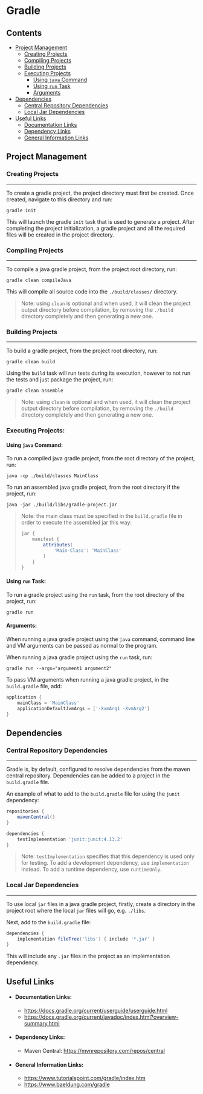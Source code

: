 # Gradle

## Contents
- [Project Management](#project-management)
	- [Creating Projects](#creating-projects)
	- [Compiling Projects](#compiling-projects)
	- [Building Projects](#building-projects)
	- [Executing Projects](#executing-projects)
		- [Using `java` Command](#using-java-command)
		- [Using `run` Task](#using-run-task)
		- [Arguments](#arguments)
- [Dependencies](#dependencies)
	- [Central Repository Dependencies](#central-repository-dependencies)
	- [Local Jar Dependencies](#local-jar-dependencies)
- [Useful Links](#useful-links)
	- [Documentation Links](#documentation-links)
	- [Dependency Links](#dependency-links)
	- [General Information Links](#general-information-links)

## Project Management
### Creating Projects
---
To create a gradle project, the project directory must first be created.
Once created, navigate to this directory and run:
```
gradle init
```
This will launch the gradle `init` task that is used to generate a project.
After completing the project initialization, a gradle project and all the
required files will be created in the project directory.
### Compiling Projects
---
To compile a java gradle project, from the project root directory, run:
```
gradle clean compileJava
```
This will compile all source code into the `./build/classes/` directory.
> Note: using `clean` is optional and when used, it will clean the project
output directory before compilation, by removing the `./build` directory
completely and then generating a new one.
### Building Projects
---
To build a gradle project, from the project root directory, run:
```
gradle clean build
```
Using the `build` task will run tests during its execution, however to not run
the tests and just package the project, run:
```
gradle clean assemble
```
> Note: using `clean` is optional and when used, it will clean the project
output directory before compilation, by removing the `./build` directory
completely and then generating a new one.
### Executing Projects:
#### Using `java` Command:
To run a compiled java gradle project, from the root directory of the project,
run:
```
java -cp ./build/classes MainClass
```
To run an assembled java gradle project, from the root directory if the
project, run:
```
java -jar ./build/libs/gradle-project.jar
```
> Note: the main class must be specified in the `build.gradle` file in order to
> execute the assembled jar this way:
> ```groovy
> jar {
>     manifest {
>         attributes(
>             'Main-Class': 'MainClass'
>         )
>     }
> }
> ```
#### Using `run` Task:
To run a gradle project using the `run` task, from the root directory of the
project, run:
```
gradle run
```
#### Arguments:
When running a java gradle project using the `java` command, command line and
VM arguments can be passed as normal to the program.

When running a java gradle project using the `run` task, run:
```
gradle run --args="argument1 argument2"
```
To pass VM arguments when running a java gradle project, in the `build.gradle`
file, add:
```groovy
application {
	mainClass = 'MainClass'
	applicationDefaultJvmArgs = ['-XvmArg1 -XvmArg2']
}
```

## Dependencies
### Central Repository Dependencies
---
Gradle is, by default, configured to resolve dependencies from the maven central
repository. Dependencies can be added to a project in the `build.gradle` file.

An example of what to add to the `build.gradle` file for using the `junit`
dependency:
```groovy
repositories {
	mavenCentral()
}

dependencies {
	testImplementation 'junit:junit:4.13.2'
}
```
> Note: `testImplementation` specifies that this dependency is used only for
> testing. To add a development dependency, use `implementation` instead. To
> add a runtime dependency, use `runtimeOnly`.
### Local Jar Dependencies
---
To use local `jar` files in a java gradle project, firstly, create a directory
in the project root where the local `jar` files will go, e.g. `./libs`.

Next, add to the `build.gradle` file:
```groovy
dependencies {
	implementation fileTree('libs') { include '*.jar' }
}
```
This will include any `.jar` files in the project as an implementation
dependency.

## Useful Links
- #### Documentation Links:
	- <https://docs.gradle.org/current/userguide/userguide.html>
	- <https://docs.gradle.org/current/javadoc/index.html?overview-summary.html>
- #### Dependency Links:
	- Maven Central: <https://mvnrepository.com/repos/central>
- #### General Information Links:
	- <https://www.tutorialspoint.com/gradle/index.htm>
	- <https://www.baeldung.com/gradle>
